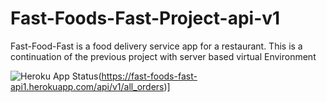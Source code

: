 # Fast-Foods-Fast-Project-api-v1
Fast-Food-Fast is a food delivery service app for a restaurant. This is a continuation of the previous project with server based virtual Environment

![Heroku App Status](http://heroku-badge.herokuapp.com/?app=fast-foods-fast-api1&root=/api/v1/all_orders)(https://fast-foods-fast-api1.herokuapp.com/api/v1/all_orders)]
